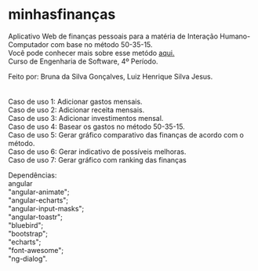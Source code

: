 
# minhasfinanças 

Aplicativo Web de finanças pessoais para a matéria de Interação Humano-Computador com base no método 50-35-15.
</br> 
Você pode conhecer mais sobre esse metódo <a  href="https://blog.guiabolso.com.br/2014/06/10/voce-conhece-regra-50-15-35/"> aqui. </a>  
Curso de Engenharia de Software, 4º Período. 
<br> 

Feito por: Bruna da Silva Gonçalves, Luiz Henrique Silva Jesus.
</br></br></br>
Caso de uso 1: Adicionar gastos mensais. </br>
Caso de uso 2: Adicionar receita mensais. </br>
Caso de uso 3: Adicionar investimentos mensal. </br>
Caso de uso 4: Basear os gastos no método 50-35-15. </br>
Caso de uso 5: Gerar gráfico comparativo das finanças de acordo com o método. </br> 
Caso de uso 6: Gerar indicativo de possíveis melhoras.</br>
Caso de uso 7: Gerar gráfico com ranking das finanças </br> 

Dependências: </br>
angular </br>
    "angular-animate"; </br>
    "angular-echarts"; </br>
    "angular-input-masks"; </br>
    "angular-toastr";</br>
    "bluebird";</br>
    "bootstrap";</br> 
    "echarts"; </br>
    "font-awesome"; </br>
    "ng-dialog". </br>


 
